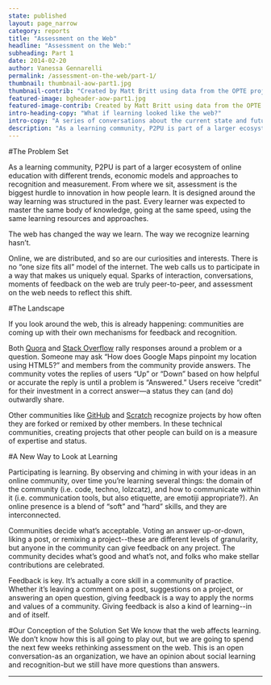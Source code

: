 ```yaml
---
state: published
layout: page_narrow
category: reports
title: "Assessment on the Web" 
headline: "Assessment on the Web:" 
subheading: Part 1
date: 2014-02-20
author: Vanessa Gennarelli
permalink: /assessment-on-the-web/part-1/
thumbnail: thumbnail-aow-part1.jpg
thumbnail-contrib: "Created by Matt Britt using data from the OPTE project, CC BY"
featured-image: bgheader-aow-part1.jpg
featured-image-contrib: Created by Matt Britt using data from the OPTE project, CC BY
intro-heading-copy: "What if learning looked like the web?"
intro-copy: "A series of conversations about the current state and future of learning online. Brought to you by the folks at Peer 2 Peer University."
description: "As a learning community, P2PU is part of a larger ecosystem of online education with different trends, economic models and approaches to recognition and measurement. From where we sit, assessment is the biggest hurdle to innovation in how people learn."
---
```


#The Problem Set

As a learning community, P2PU is part of a larger ecosystem of online education with different 
trends, economic models and approaches to recognition and measurement. From where we sit, 
assessment is the biggest hurdle to innovation in how people learn. It is designed around the 
way learning was structured in the past. Every learner was expected to master the same body of 
knowledge, going at the same speed, using the same learning resources and approaches.

The web has changed the way we learn. The way we recognize learning hasn’t.

Online, we are distributed, and so are our curiosities and interests. There is no “one size fits
 all” model of the internet. The web calls us to participate in a way that makes us uniquely 
 equal. Sparks of interaction, conversations, moments of feedback on the web are truly 
 peer-to-peer, and assessment on the web needs to reflect this shift.
 
#The Landscape

If you look around the web, this is already happening: communities are coming up with their own 
mechanisms for feedback and recognition.

Both [Quora](http://www.quora.com/) and [Stack Overflow](http://stackoverflow.com/) rally responses 
around a problem or a question. Someone may ask “How does Google Maps pinpoint my location using 
HTML5?” and members from the community provide answers. The community votes the replies of users 
“Up” or “Down” based on how helpful or accurate the reply is until a problem is “Answered.” Users
 receive “credit” for their investment in a correct answer—a status they can (and do) outwardly 
 share.
 
Other communities like [GitHub](https://github.com/) and [Scratch](http://scratch.mit.edu/) 
recognize projects by how often they are forked or remixed by other members. In these technical 
communities, creating projects that other people can build on is a measure of expertise and status.

#A New Way to Look at Learning

Participating is learning. By observing and chiming in with your ideas in an online community, 
over time you’re learning several things: the domain of the community (i.e. code, techno, 
lolzcatz), and how to communicate within it (i.e. communication tools, but also etiquette, 
are emotiji appropriate?). An online presence is a blend of “soft” and “hard” skills, 
and they are interconnected.

Communities decide what’s acceptable. Voting an answer up-or-down, liking a post, 
or remixing a project--these are different levels of granularity, but anyone in the community can
 give feedback on any project. The community decides what’s good and what’s not, 
 and folks who make stellar contributions are celebrated.
 
Feedback is key. It’s actually a core skill in a community of practice. Whether it’s leaving a 
comment on a post, suggestions on a project, or answering an open question, 
giving feedback is a way to apply the norms and values of a community. Giving feedback is also a
 kind of learning--in and of itself.
 
#Our Conception of the Solution Set
We know that the web affects learning. We don’t know how this is all going to play out, 
but we are going to spend the next few weeks rethinking assessment on the web. This is an open 
conversation-as an organization, we have an opinion about social learning and recognition-but we
 still have more questions than answers.

<hr>
<div class="col-md-12 content">
	<div id="disqus_thread"></div>
	<script type="text/javascript">
		/* * * CONFIGURATION VARIABLES: EDIT BEFORE PASTING INTO YOUR WEBPAGE * * */
		var disqus_shortname = 'assessmentonthewebpart1'; // required: replace example with your forum shortname
		var disqus_url = 'http://reports.p2pu.org/reports/assessment_on_the_web/part_1/index.html';

		/* * * DON'T EDIT BELOW THIS LINE * * */
		(function () {
			var dsq = document.createElement('script');
			dsq.type = 'text/javascript';
			dsq.async = true;
			dsq.src = '//' + disqus_shortname + '.disqus.com/embed.js';
			(document.getElementsByTagName('head')[0] || document.getElementsByTagName('body')[0]).appendChild(dsq);
		})();
	</script>
	<noscript>Please enable JavaScript to view the <a href="http://disqus.com/?ref_noscript">comments powered by
																							 Disqus.</a></noscript>
	<a href="http://disqus.com" class="dsq-brlink">comments powered by <span class="logo-disqus">Disqus</span></a>

</div>
	